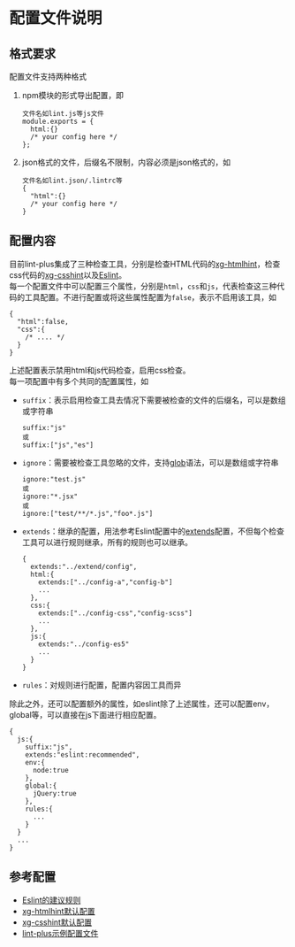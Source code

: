 # 配置文件说明
## 格式要求
配置文件支持两种格式  

1. npm模块的形式导出配置，即

	```
	文件名如lint.js等js文件
	module.exports = {
	  html:{}
	  /* your config here */
	};
	```
2. json格式的文件，后缀名不限制，内容必须是json格式的，如

	```
	文件名如lint.json/.lintrc等
	{
	  "html":{}
	  /* your config here */
	}
	```

## 配置内容
目前lint-plus集成了三种检查工具，分别是检查HTML代码的[xg-htmlhint](http://github.com/y8n/xg-htmlhint)，检查css代码的[xg-csshint](http://github.com/xgfe/xg-csshint)以及[Eslint](http://eslint.org)。  
每一个配置文件中可以配置三个属性，分别是`html`，`css`和`js`，代表检查这三种代码的工具配置。不进行配置或将这些属性配置为`false`，表示不启用该工具，如

```
{
  "html":false,
  "css":{
    /* .... */
  }
}
```	
上述配置表示禁用html和js代码检查，启用css检查。  
每一项配置中有多个共同的配置属性，如  

- `suffix`：表示启用检查工具去情况下需要被检查的文件的后缀名，可以是数组或字符串
	
	```
	suffix:"js"
	或
	suffix:["js","es"]
	```	
- `ignore`：需要被检查工具忽略的文件，支持[glob](https://github.com/isaacs/node-glob)语法，可以是数组或字符串

	```
	ignore:"test.js"
	或
	ignore:"*.jsx"
	或
	ignore:["test/**/*.js","foo*.js"]
	```
- `extends`：继承的配置，用法参考Eslint配置中的[extends](http://eslint.org/docs/user-guide/configuring#extending-configuration-files)配置，不但每个检查工具可以进行规则继承，所有的规则也可以继承。

	```
	{
	  extends:"../extend/config",
	  html:{
		extends:["../config-a","config-b"]
		...
	  },
	  css:{
	    extends:["../config-css","config-scss"]
		...
	  },
	  js:{
	    extends:"../config-es5"
		...
	  }
	}
	```
- `rules`：对规则进行配置，配置内容因工具而异  

除此之外，还可以配置额外的属性，如eslint除了上述属性，还可以配置env，global等，可以直接在js下面进行相应配置。

```
{
  js:{
    suffix:"js",
    extends:"eslint:recommended",
    env:{
      node:true
    },
    global:{
      jQuery:true
    },
    rules:{
      ... 
    }
  }
  ...
}
```

## 参考配置
- [Eslint的建议规则](https://github.com/xgfe/lint-plus/blob/master/conf/eslint.json)
- [xg-htmlhint默认配置](https://github.com/y8n/xg-htmlhint/blob/master/.htmlhintrc)
- [xg-csshint默认配置](https://github.com/xgfe/xg-csshint/blob/master/src/config.js)
- [lint-plus示例配置文件](https://github.com/xgfe/lint-plus/blob/master/lint.js)